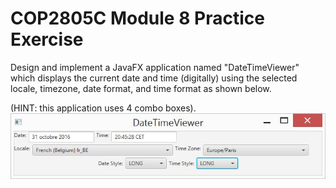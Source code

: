 # COP2805C Module 8 Practice Exercise

Design and implement a JavaFX application named "DateTimeViewer" which displays the current date and time (digitally) using the selected locale, timezone, date format, and time format as shown below.

(HINT: this application uses 4 combo boxes).
![](images/datetimeview.JPG)
